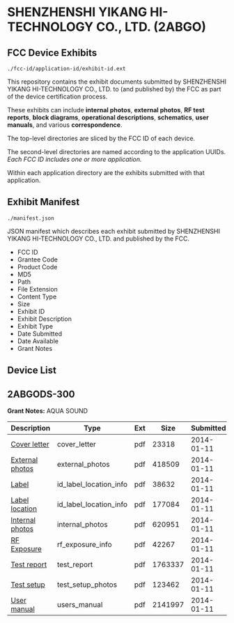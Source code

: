 # SHENZHENSHI YIKANG HI-TECHNOLOGY CO., LTD. (2ABGO)
## FCC Device Exhibits

```
./fcc-id/application-id/exhibit-id.ext
```

This repository contains the exhibit documents submitted by SHENZHENSHI YIKANG HI-TECHNOLOGY CO., LTD. to (and published by) the FCC as part of the device certification process.

These exhibits can include **internal photos**, **external photos**, **RF test reports**, **block diagrams**, **operational descriptions**, **schematics**, **user manuals**, and various **correspondence**.

The top-level directories are sliced by the FCC ID of each device.

The second-level directories are named according to the application UUIDs. *Each FCC ID includes one or more application.*

Within each application directory are the exhibits submitted with that application. 

## Exhibit Manifest

```
./manifest.json
```

JSON manifest which describes each exhibit submitted by SHENZHENSHI YIKANG HI-TECHNOLOGY CO., LTD. and published by the FCC.

- FCC ID
- Grantee Code
- Product Code
- MD5
- Path
- File Extension
- Content Type
- Size
- Exhibit ID
- Exhibit Description
- Exhibit Type
- Date Submitted
- Date Available
- Grant Notes

## Device List
## 2ABGODS-300
**Grant Notes:** AQUA SOUND

| Description | Type | Ext | Size | Submitted | Available |
| ----------- | ---- | --- | ---- | --------- | --------- |
| [Cover letter](2ABGODS-300/a35bbcb848561a4739949e20f4074c9a/2163364.pdf) | cover_letter | pdf | 23318 | 2014-01-11 | 2014-01-11 |
| [External photos](2ABGODS-300/a35bbcb848561a4739949e20f4074c9a/2163365.pdf) | external_photos | pdf | 418509 | 2014-01-11 | 2014-01-11 |
| [Label](2ABGODS-300/a35bbcb848561a4739949e20f4074c9a/2163366.pdf) | id_label_location_info | pdf | 38632 | 2014-01-11 | 2014-01-11 |
| [Label location](2ABGODS-300/a35bbcb848561a4739949e20f4074c9a/2163367.pdf) | id_label_location_info | pdf | 177084 | 2014-01-11 | 2014-01-11 |
| [Internal photos](2ABGODS-300/a35bbcb848561a4739949e20f4074c9a/2163368.pdf) | internal_photos | pdf | 620951 | 2014-01-11 | 2014-01-11 |
| [RF Exposure](2ABGODS-300/a35bbcb848561a4739949e20f4074c9a/2163370.pdf) | rf_exposure_info | pdf | 42267 | 2014-01-11 | 2014-01-11 |
| [Test report](2ABGODS-300/a35bbcb848561a4739949e20f4074c9a/2163373.pdf) | test_report | pdf | 1763337 | 2014-01-11 | 2014-01-11 |
| [Test setup](2ABGODS-300/a35bbcb848561a4739949e20f4074c9a/2163374.pdf) | test_setup_photos | pdf | 123462 | 2014-01-11 | 2014-01-11 |
| [User manual](2ABGODS-300/a35bbcb848561a4739949e20f4074c9a/2163375.pdf) | users_manual | pdf | 2141997 | 2014-01-11 | 2014-01-11 |

